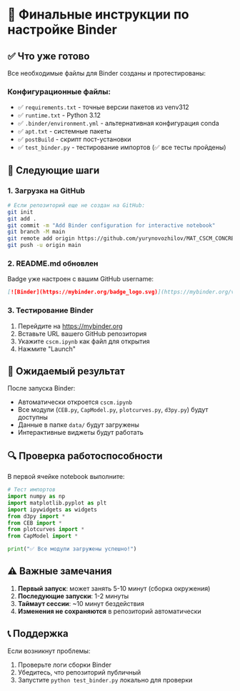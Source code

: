 # 🚀 Финальные инструкции по настройке Binder

## ✅ Что уже готово

Все необходимые файлы для Binder созданы и протестированы:

### Конфигурационные файлы:
- ✅ `requirements.txt` - точные версии пакетов из venv312
- ✅ `runtime.txt` - Python 3.12
- ✅ `.binder/environment.yml` - альтернативная конфигурация conda
- ✅ `apt.txt` - системные пакеты
- ✅ `postBuild` - скрипт пост-установки
- ✅ `test_binder.py` - тестирование импортов (✅ все тесты пройдены)

## 🔧 Следующие шаги

### 1. Загрузка на GitHub
```bash
# Если репозиторий еще не создан на GitHub:
git init
git add .
git commit -m "Add Binder configuration for interactive notebook"
git branch -M main
git remote add origin https://github.com/yurynovozhilov/MAT_CSCM_CONCRETE_NOVOZHILOV.git
git push -u origin main
```

### 2. README.md обновлен
Badge уже настроен с вашим GitHub username:
```markdown
[![Binder](https://mybinder.org/badge_logo.svg)](https://mybinder.org/v2/gh/yurynovozhilov/MAT_CSCM_CONCRETE_NOVOZHILOV/HEAD?filepath=cscm.ipynb)
```

### 3. Тестирование Binder
1. Перейдите на https://mybinder.org
2. Вставьте URL вашего GitHub репозитория
3. Укажите `cscm.ipynb` как файл для открытия
4. Нажмите "Launch"

## 🎯 Ожидаемый результат

После запуска Binder:
- Автоматически откроется `cscm.ipynb`
- Все модули (`CEB.py`, `CapModel.py`, `plotcurves.py`, `d3py.py`) будут доступны
- Данные в папке `data/` будут загружены
- Интерактивные виджеты будут работать

## 🔍 Проверка работоспособности

В первой ячейке notebook выполните:
```python
# Тест импортов
import numpy as np
import matplotlib.pyplot as plt
import ipywidgets as widgets
from d3py import *
from CEB import *
from plotcurves import *
from CapModel import *

print("✅ Все модули загружены успешно!")
```

## ⚠️ Важные замечания

1. **Первый запуск**: может занять 5-10 минут (сборка окружения)
2. **Последующие запуски**: 1-2 минуты
3. **Таймаут сессии**: ~10 минут бездействия
4. **Изменения не сохраняются** в репозиторий автоматически

## 📞 Поддержка

Если возникнут проблемы:
1. Проверьте логи сборки Binder
2. Убедитесь, что репозиторий публичный
3. Запустите `python test_binder.py` локально для проверки